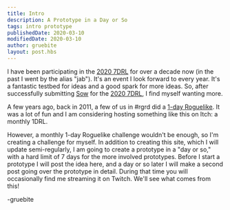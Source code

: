 ```yaml
---
title: Intro
description: A Prototype in a Day or So
tags: intro prototype
publishedDate: 2020-03-10
modifiedDate: 2020-03-10
author: gruebite
layout: post.hbs
---
```


I have been participating in the [2020 7DRL](https://7drl.com/) for over a decade now (in the past I went by the alias "jab"). It's an event I look forward to every year. It's a fantastic testbed for ideas and a good spark for more ideas. So, after successfully submitting [Sow](https://guebite.itch.io/sow) for the [2020 7DRL](https://itch.io/jam/7drl-challenge-2020), I find myself wanting more.

A few years ago, back in 2011, a few of us in #rgrd did a [1-day Roguelike](http://www.roguebasin.com/index.php?title=1DRL_Challenge,_December_2011). It was a lot of fun and I am considering hosting something like this on Itch: a monthly 1DRL.

However, a monthly 1-day Roguelike challenge wouldn't be enough, so I'm creating a challenge for myself. In addition to creating this site, which I will update semi-regularly, I am going to create a prototype in a "day or so," with a hard limit of 7 days for the more involved prototypes. Before I start a prototype I will post the idea here, and a day or so later I will make a second post going over the prototype in detail. During that time you will occasionally find me streaming it on Twitch. We'll see what comes from this!

-gruebite
